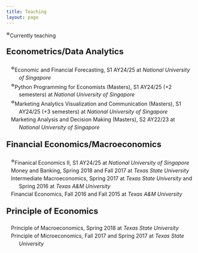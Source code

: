 ```yaml
---
title: Teaching
layout: page
---
```


<title>Ta-Cheng Huang | Teaching </title>

<style type="text/css">
	ol>li{list-style: none; list-style-position: inside; padding-left: 10px; text-indent: -1.5em; line-height: 150%}
	p.firstlevel{font-size: 22px; font-weight: bold}
	p.secondlevel{font-size: 16px; font-weight: bold;} 
</style>
<!-- color: #4B0082; -->
<!-- ol>li:before{content:"["counter(list)"]"; counter-increment: list -1} -->

<!-- <p class="firstlevel"> Independent Instructor</p> -->
<p style="font-size: 14px"><sup>&#10034;</sup>Currently teaching</p>
<p class="firstlevel"> Econometrics/Data Analytics</p>
<!-- <ol style="counter-reset: list 3">-->
<ol>
	<li> <sup>&#10034;</sup>Economic and Financial Forecasting, S1 AY24/25 at <em>National University of Singapore</em>  </li>
	<li> <sup>&#10034;</sup>Python Programming for Economists (Masters), S1 AY24/25 (+2 semesters) at <em>National University of Singapore</em>  </li>
	<li> <sup>&#10034;</sup>Marketing Analytics Visualization and Communication (Masters), S1 AY24/25 (+3 semesters) at <em>National University of Singapore</em>  </li>
	<li> Marketing Analysis and Decision Making (Masters), S2 AY22/23 at <em>National University of Singapore</em>  </li>
</ol>
<!-- </ol> -->

<p class="firstlevel"> Financial Economics/Macroeconomics</p>
<!-- <ol style="counter-reset: list 4"> -->
<ol>
	<li> <sup>&#10034;</sup>Finanical Economics II, S1 AY24/25 at <em>National University of Singapore</em>  </li>
	<li> Money and Banking, Spring 2018 and Fall 2017 at <em>Texas State University</em>  </li>
	<li> Intermediate Macroeconomics, Spring 2017 at <em>Texas State University</em> and Spring 2016 at <em>Texas A&amp;M University</em> </li>
	<li> Financial Economics, Fall 2016 and Fall 2015 at <em>Texas A&amp;M University</em> </li>
</ol>
<!-- </ol> -->

<p class="firstlevel"> Principle of Economics</p>
<!-- <ol style="counter-reset: list 3"> -->
<ol>
	<li> Principle of Macroeconomics, Spring 2018 at <em>Texas State University</em>  </li>
	<li> Principle of Microeconomics, Fall 2017 and Spring 2017 at <em>Texas State University</em>  </li>
</ol>
<!-- </ol> -->


<!--
<p class="firstlevel"> Teaching Assistant<sup>&#8902;</sup></p>
<p class="secondlevel"> Econometrics / Statistics</p>
<ol style="counter-reset: list 4">
	<li> Summer Math-Stat Boot Camp (PhD), <em>Texas A&amp;M University</em> (2017, 2016, 2015, 2014)</li>
	<li> Introduction to Econometrics, <em>Texas A&amp;M University</em> (Spring 2014)</li>
	<li> Econometrics (PhD), <em>Texas A&amp;M University</em> (Spring 2013, Fall 2012)</li>
</ol> 

<p style="font-size: 14px"><sup>&#8902;</sup>Responsible for teaching weekly (or daily in summer) review sessions.</p>
-->
